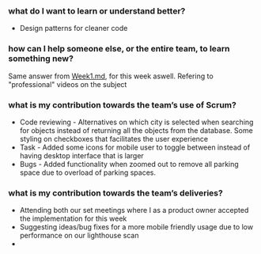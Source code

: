 ### what do I want to learn or understand better?

* Design patterns for cleaner code

### how can I help someone else, or the entire team, to learn something new?

Same answer from [Week1.md](https://github.com/Morshok/Klingon-repo/blob/master/Organization/Reflections/Individual%20Reflections/Phong/Week1.md), for this week aswell.
Refering to "professional" videos on the subject

### what is my contribution towards the team’s use of Scrum?

* Code reviewing - Alternatives on which city is selected when searching for objects instead of returning all the objects from the database. Some styling on checkboxes that facilitates the user experience
* Task - Added some icons for mobile user to toggle between instead of having desktop interface that is larger 
* Bugs - Added functionality when zoomed out to remove all parking space due to overload of parking spaces.

### what is my contribution towards the team’s deliveries?

* Attending both our set meetings where I as a product owner accepted the implementation for this week
* Suggesting ideas/bug fixes for a more mobile friendly usage due to low performance on our lighthouse scan
* 
